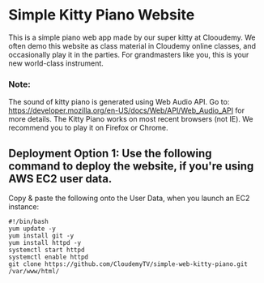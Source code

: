 # Simple Kitty Piano Website

This is a simple piano web app made by our super kitty at Clooudemy. 
We often demo this website as class material in Cloudemy online classes, and occasionally play it in the parties.
For grandmasters like you, this is your new world-class instrument. 

### Note:
The sound of kitty piano is generated using Web Audio API.
Go to: https://developer.mozilla.org/en-US/docs/Web/API/Web_Audio_API for more details.
The Kitty Piano works on most recent browsers (not IE). We recommend you to play it on Firefox or Chrome.

## Deployment Option 1: Use the following command to deploy the website, if you're using AWS EC2 user data.
Copy & paste the following onto the User Data, when you launch an EC2 instance:

    #!/bin/bash
    yum update -y
    yum install git -y
    yum install httpd -y
    systemctl start httpd
    systemctl enable httpd
    git clone https://github.com/CloudemyTV/simple-web-kitty-piano.git /var/www/html/
    
